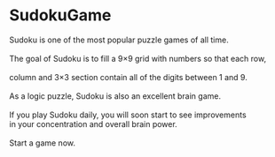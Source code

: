 # SudokuGame
Sudoku is one of the most popular puzzle games of all time.<br><br>
The goal of Sudoku is to fill a 9×9 grid with numbers so that each row,<br> <br>column and 3×3 section contain all of the digits between 1 and 9.<br><br>
As a logic puzzle, Sudoku is also an excellent brain game.<br><br>
If you play Sudoku daily, you will soon start to see improvements<br> in your concentration and overall brain power.<br><br>
Start a game now. <br>
